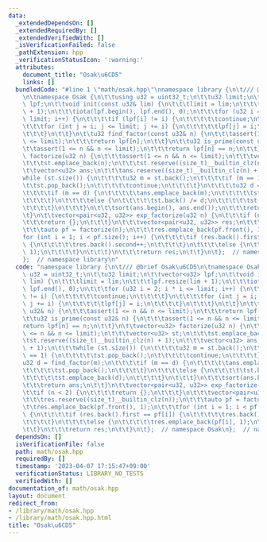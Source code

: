 ```yaml
---
data:
  _extendedDependsOn: []
  _extendedRequiredBy: []
  _extendedVerifiedWith: []
  _isVerificationFailed: false
  _pathExtension: hpp
  _verificationStatusIcon: ':warning:'
  attributes:
    document_title: "Osak\u6CD5"
    links: []
  bundledCode: "#line 1 \"math/osak.hpp\"\nnamespace library {\n\t/// @brief Osak\u6CD5\
    \n\tnamespace Osak {\n\t\tusing u32 = uint32_t;\n\t\tu32 limit;\n\t\tvector<u32>\
    \ lpf;\n\t\tvoid init(const u32& lim) {\n\t\t\tlimit = lim;\n\t\t\tlpf.resize(lim\
    \ + 1);\n\t\t\tiota(lpf.begin(), lpf.end(), 0);\n\t\t\tfor (u32 i = 2; i * i <=\
    \ limit; i++) {\n\t\t\t\tif (lpf[i] != i) {\n\t\t\t\t\tcontinue;\n\t\t\t\t}\n\t\
    \t\t\tfor (int j = i; j <= limit; j += i) {\n\t\t\t\t\tlpf[j] = i;\n\t\t\t\t}\n\
    \t\t\t}\n\t\t}\n\t\tu32 find_factor(const u32& n) {\n\t\t\tassert(1 <= n && n\
    \ <= limit);\n\t\t\treturn lpf[n];\n\t\t}\n\t\tu32 is_prime(const u32& n) {\n\t\
    \t\tassert(1 <= n && n <= limit);\n\t\t\treturn lpf[n] == n;\n\t\t}\n\t\tvector<u32>\
    \ factorize(u32 n) {\n\t\t\tassert(1 <= n && n <= limit);\n\t\t\tvector<u32> st;\n\
    \t\t\tst.emplace_back(n);\n\t\t\tst.reserve((size_t)__builtin_clz(n) + 1);\n\t\
    \t\tvector<u32> ans;\n\t\t\tans.reserve((size_t)__builtin_clz(n) + 1);\n\t\t\t\
    while (st.size()) {\n\t\t\t\tu32 m = st.back();\n\t\t\t\tif (m == 1) {\n\t\t\t\
    \t\tst.pop_back();\n\t\t\t\t\tcontinue;\n\t\t\t\t}\n\t\t\t\tu32 d = find_factor(m);\n\
    \t\t\t\tif (m == d) {\n\t\t\t\t\tans.emplace_back(m);\n\t\t\t\t\tst.pop_back();\n\
    \t\t\t\t}\n\t\t\t\telse {\n\t\t\t\t\tst.back() /= d;\n\t\t\t\t\tst.emplace_back(d);\n\
    \t\t\t\t}\n\t\t\t}\n\t\t\tsort(ans.begin(), ans.end());\n\t\t\treturn ans;\n\t\
    \t}\n\t\tvector<pair<u32, u32>> exp_factorize(u32 n) {\n\t\t\tif (n < 2) {\n\t\
    \t\t\treturn {};\n\t\t\t}\n\t\t\tvector<pair<u32, u32>> res;\n\t\t\tres.reserve((size_t)__builtin_clz(n));\n\
    \t\t\tauto pf = factorize(n);\n\t\t\tres.emplace_back(pf.front(), 1);\n\t\t\t\
    for (int i = 1; i < pf.size(); i++) {\n\t\t\t\tif (res.back().first == pf[i])\
    \ {\n\t\t\t\t\tres.back().second++;\n\t\t\t\t}\n\t\t\t\telse {\n\t\t\t\t\tres.emplace_back(pf[i],\
    \ 1);\n\t\t\t\t}\n\t\t\t}\n\t\t\treturn res;\n\t\t}\n\t};  // namespace Osak\n\
    };  // namespace library\n"
  code: "namespace library {\n\t/// @brief Osak\u6CD5\n\tnamespace Osak {\n\t\tusing\
    \ u32 = uint32_t;\n\t\tu32 limit;\n\t\tvector<u32> lpf;\n\t\tvoid init(const u32&\
    \ lim) {\n\t\t\tlimit = lim;\n\t\t\tlpf.resize(lim + 1);\n\t\t\tiota(lpf.begin(),\
    \ lpf.end(), 0);\n\t\t\tfor (u32 i = 2; i * i <= limit; i++) {\n\t\t\t\tif (lpf[i]\
    \ != i) {\n\t\t\t\t\tcontinue;\n\t\t\t\t}\n\t\t\t\tfor (int j = i; j <= limit;\
    \ j += i) {\n\t\t\t\t\tlpf[j] = i;\n\t\t\t\t}\n\t\t\t}\n\t\t}\n\t\tu32 find_factor(const\
    \ u32& n) {\n\t\t\tassert(1 <= n && n <= limit);\n\t\t\treturn lpf[n];\n\t\t}\n\
    \t\tu32 is_prime(const u32& n) {\n\t\t\tassert(1 <= n && n <= limit);\n\t\t\t\
    return lpf[n] == n;\n\t\t}\n\t\tvector<u32> factorize(u32 n) {\n\t\t\tassert(1\
    \ <= n && n <= limit);\n\t\t\tvector<u32> st;\n\t\t\tst.emplace_back(n);\n\t\t\
    \tst.reserve((size_t)__builtin_clz(n) + 1);\n\t\t\tvector<u32> ans;\n\t\t\tans.reserve((size_t)__builtin_clz(n)\
    \ + 1);\n\t\t\twhile (st.size()) {\n\t\t\t\tu32 m = st.back();\n\t\t\t\tif (m\
    \ == 1) {\n\t\t\t\t\tst.pop_back();\n\t\t\t\t\tcontinue;\n\t\t\t\t}\n\t\t\t\t\
    u32 d = find_factor(m);\n\t\t\t\tif (m == d) {\n\t\t\t\t\tans.emplace_back(m);\n\
    \t\t\t\t\tst.pop_back();\n\t\t\t\t}\n\t\t\t\telse {\n\t\t\t\t\tst.back() /= d;\n\
    \t\t\t\t\tst.emplace_back(d);\n\t\t\t\t}\n\t\t\t}\n\t\t\tsort(ans.begin(), ans.end());\n\
    \t\t\treturn ans;\n\t\t}\n\t\tvector<pair<u32, u32>> exp_factorize(u32 n) {\n\t\
    \t\tif (n < 2) {\n\t\t\t\treturn {};\n\t\t\t}\n\t\t\tvector<pair<u32, u32>> res;\n\
    \t\t\tres.reserve((size_t)__builtin_clz(n));\n\t\t\tauto pf = factorize(n);\n\t\
    \t\tres.emplace_back(pf.front(), 1);\n\t\t\tfor (int i = 1; i < pf.size(); i++)\
    \ {\n\t\t\t\tif (res.back().first == pf[i]) {\n\t\t\t\t\tres.back().second++;\n\
    \t\t\t\t}\n\t\t\t\telse {\n\t\t\t\t\tres.emplace_back(pf[i], 1);\n\t\t\t\t}\n\t\
    \t\t}\n\t\t\treturn res;\n\t\t}\n\t};  // namespace Osak\n};  // namespace library\n"
  dependsOn: []
  isVerificationFile: false
  path: math/osak.hpp
  requiredBy: []
  timestamp: '2023-04-07 17:15:47+09:00'
  verificationStatus: LIBRARY_NO_TESTS
  verifiedWith: []
documentation_of: math/osak.hpp
layout: document
redirect_from:
- /library/math/osak.hpp
- /library/math/osak.hpp.html
title: "Osak\u6CD5"
---
```

